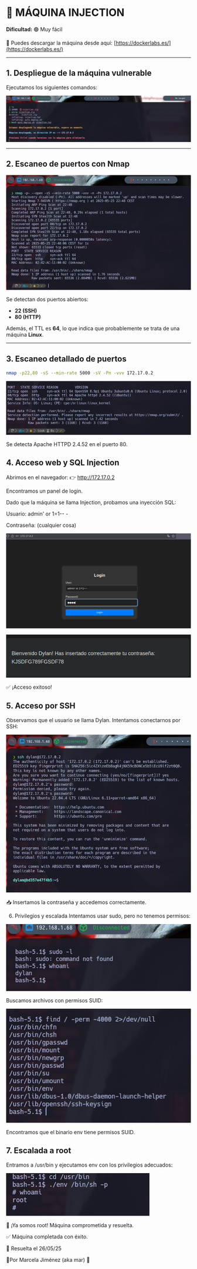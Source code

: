 # 🧠 MÁQUINA INJECTION

**Dificultad:** 🟢 Muy fácil

🔗 Puedes descargar la máquina desde aquí: [https://dockerlabs.es/](https://dockerlabs.es/)

---

## 1. Despliegue de la máquina vulnerable

Ejecutamos los siguientes comandos:

![máquina vulnerable](./images/1.png)

---

## 2. Escaneo de puertos con Nmap

![máquina vulnerable](./images/2.png)

Se detectan dos puertos abiertos:

- **22 (SSH)**
- **80 (HTTP)**

Además, el TTL es **64**, lo que indica que probablemente se trata de una máquina **Linux**.

---

## 3. Escaneo detallado de puertos

```bash
nmap -p22,80 -sS --min-rate 5000 -sV -Pn -vvv 172.17.0.2
```


![máquina vulnerable](./images/3.png)

Se detecta Apache HTTPD 2.4.52 en el puerto 80.

## 4. Acceso web y SQL Injection
Abrimos en el navegador:
👉 http://172.17.0.2

Encontramos un panel de login.

Dado que la máquina se llama Injection, probamos una inyección SQL:

Usuario: admin' or 1=1-- -

Contraseña: (cualquier cosa)

![máquina vulnerable](./images/4.png)

![máquina vulnerable](./images/5.png)

✅ ¡Acceso exitoso!

## 5. Acceso por SSH
Observamos que el usuario se llama Dylan. Intentamos conectarnos por SSH:

![máquina vulnerable](./images/6.png)

📥 Insertamos la contraseña y accedemos correctamente.

6. Privilegios y escalada
Intentamos usar sudo, pero no tenemos permisos:

![máquina vulnerable](./images/7.png)

Buscamos archivos con permisos SUID:

![máquina vulnerable](./images/8.png)

Encontramos que el binario env tiene permisos SUID.

## 7. Escalada a root
Entramos a /usr/bin y ejecutamos env con los privilegios adecuados:

![máquina vulnerable](./images/9.png)


🎉 ¡Ya somos root! Máquina comprometida y resuelta.

✅ Máquina completada con éxito.

📅 Resuelta el 26/05/25

👩Por Marcela Jiménez (aka mar)
🐉



